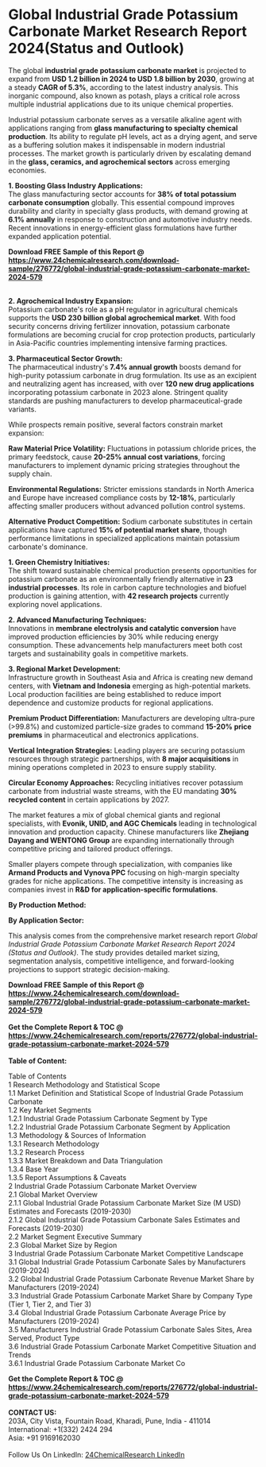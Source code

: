 <h1>Global Industrial Grade Potassium Carbonate Market Research Report 2024(Status and Outlook)</h1><p>The global <strong>industrial grade potassium carbonate market</strong> is projected to expand from <strong>USD 1.2 billion in 2024 to USD 1.8 billion by 2030</strong>, growing at a steady <strong>CAGR of 5.3%</strong>, according to the latest industry analysis. This inorganic compound, also known as potash, plays a critical role across multiple industrial applications due to its unique chemical properties.</p><p>Industrial potassium carbonate serves as a versatile alkaline agent with applications ranging from <strong>glass manufacturing to specialty chemical production</strong>. Its ability to regulate pH levels, act as a drying agent, and serve as a buffering solution makes it indispensable in modern industrial processes. The market growth is particularly driven by escalating demand in the <strong>glass, ceramics, and agrochemical sectors</strong> across emerging economies.</p><p><strong>1. Boosting Glass Industry Applications:</strong><br>
The glass manufacturing sector accounts for <strong>38% of total potassium carbonate consumption</strong> globally. This essential compound improves durability and clarity in specialty glass products, with demand growing at <strong>6.1% annually</strong> in response to construction and automotive industry needs. Recent innovations in energy-efficient glass formulations have further expanded application potential.</p><div><b>Download FREE Sample of this Report @ 
            <a href="https://www.24chemicalresearch.com/download-sample/276772/global-industrial-grade-potassium-carbonate-market-2024-579">
            https://www.24chemicalresearch.com/download-sample/276772/global-industrial-grade-potassium-carbonate-market-2024-579</a></b></div><br><p><strong>2. Agrochemical Industry Expansion:</strong><br>
Potassium carbonate's role as a pH regulator in agricultural chemicals supports the <strong>USD 230 billion global agrochemical market</strong>. With food security concerns driving fertilizer innovation, potassium carbonate formulations are becoming crucial for crop protection products, particularly in Asia-Pacific countries implementing intensive farming practices.</p><p><strong>3. Pharmaceutical Sector Growth:</strong><br>
The pharmaceutical industry's <strong>7.4% annual growth</strong> boosts demand for high-purity potassium carbonate in drug formulation. Its use as an excipient and neutralizing agent has increased, with over <strong>120 new drug applications</strong> incorporating potassium carbonate in 2023 alone. Stringent quality standards are pushing manufacturers to develop pharmaceutical-grade variants.</p><p>While prospects remain positive, several factors constrain market expansion:</p><p><strong>Raw Material Price Volatility:</strong> Fluctuations in potassium chloride prices, the primary feedstock, cause <strong>20-25% annual cost variations</strong>, forcing manufacturers to implement dynamic pricing strategies throughout the supply chain.</p><p><strong>Environmental Regulations:</strong> Stricter emissions standards in North America and Europe have increased compliance costs by <strong>12-18%</strong>, particularly affecting smaller producers without advanced pollution control systems.</p><p><strong>Alternative Product Competition:</strong> Sodium carbonate substitutes in certain applications have captured <strong>15% of potential market share</strong>, though performance limitations in specialized applications maintain potassium carbonate's dominance.</p><p><strong>1. Green Chemistry Initiatives:</strong><br>
The shift toward sustainable chemical production presents opportunities for potassium carbonate as an environmentally friendly alternative in <strong>23 industrial processes</strong>. Its role in carbon capture technologies and biofuel production is gaining attention, with <strong>42 research projects</strong> currently exploring novel applications.</p><p><strong>2. Advanced Manufacturing Techniques:</strong><br>
Innovations in <strong>membrane electrolysis and catalytic conversion</strong> have improved production efficiencies by 30% while reducing energy consumption. These advancements help manufacturers meet both cost targets and sustainability goals in competitive markets.</p><p><strong>3. Regional Market Development:</strong><br>
Infrastructure growth in Southeast Asia and Africa is creating new demand centers, with <strong>Vietnam and Indonesia</strong> emerging as high-potential markets. Local production facilities are being established to reduce import dependence and customize products for regional applications.</p><p><strong>Premium Product Differentiation:</strong> Manufacturers are developing ultra-pure (&gt;99.8%) and customized particle-size grades to command <strong>15-20% price premiums</strong> in pharmaceutical and electronics applications.</p><p><strong>Vertical Integration Strategies:</strong> Leading players are securing potassium resources through strategic partnerships, with <strong>8 major acquisitions</strong> in mining operations completed in 2023 to ensure supply stability.</p><p><strong>Circular Economy Approaches:</strong> Recycling initiatives recover potassium carbonate from industrial waste streams, with the EU mandating <strong>30% recycled content</strong> in certain applications by 2027.</p><p>The market features a mix of global chemical giants and regional specialists, with <strong>Evonik, UNID, and AGC Chemicals</strong> leading in technological innovation and production capacity. Chinese manufacturers like <strong>Zhejiang Dayang and WENTONG Group</strong> are expanding internationally through competitive pricing and tailored product offerings.</p><p>Smaller players compete through specialization, with companies like <strong>Armand Products and Vynova PPC</strong> focusing on high-margin specialty grades for niche applications. The competitive intensity is increasing as companies invest in <strong>R&amp;D for application-specific formulations</strong>.</p><p><strong>By Production Method:</strong></p><p><strong>By Application Sector:</strong></p><p>This analysis comes from the comprehensive market research report <em>Global Industrial Grade Potassium Carbonate Market Research Report 2024 (Status and Outlook)</em>. The study provides detailed market sizing, segmentation analysis, competitive intelligence, and forward-looking projections to support strategic decision-making.</p><div><b>Download FREE Sample of this Report @ 
            <a href="https://www.24chemicalresearch.com/download-sample/276772/global-industrial-grade-potassium-carbonate-market-2024-579">
            https://www.24chemicalresearch.com/download-sample/276772/global-industrial-grade-potassium-carbonate-market-2024-579</a></b></div><br><div><b>Get the Complete Report & TOC @ 
            <a href="https://www.24chemicalresearch.com/reports/276772/global-industrial-grade-potassium-carbonate-market-2024-579">
            https://www.24chemicalresearch.com/reports/276772/global-industrial-grade-potassium-carbonate-market-2024-579</a></b></div><br>
            <b>Table of Content:</b><p>Table of Contents<br />
1 Research Methodology and Statistical Scope<br />
1.1 Market Definition and Statistical Scope of Industrial Grade Potassium Carbonate<br />
1.2 Key Market Segments<br />
1.2.1 Industrial Grade Potassium Carbonate Segment by Type<br />
1.2.2 Industrial Grade Potassium Carbonate Segment by Application<br />
1.3 Methodology & Sources of Information<br />
1.3.1 Research Methodology<br />
1.3.2 Research Process<br />
1.3.3 Market Breakdown and Data Triangulation<br />
1.3.4 Base Year<br />
1.3.5 Report Assumptions & Caveats<br />
2 Industrial Grade Potassium Carbonate Market Overview<br />
2.1 Global Market Overview<br />
2.1.1 Global Industrial Grade Potassium Carbonate Market Size (M USD) Estimates and Forecasts (2019-2030)<br />
2.1.2 Global Industrial Grade Potassium Carbonate Sales Estimates and Forecasts (2019-2030)<br />
2.2 Market Segment Executive Summary<br />
2.3 Global Market Size by Region<br />
3 Industrial Grade Potassium Carbonate Market Competitive Landscape<br />
3.1 Global Industrial Grade Potassium Carbonate Sales by Manufacturers (2019-2024)<br />
3.2 Global Industrial Grade Potassium Carbonate Revenue Market Share by Manufacturers (2019-2024)<br />
3.3 Industrial Grade Potassium Carbonate Market Share by Company Type (Tier 1, Tier 2, and Tier 3)<br />
3.4 Global Industrial Grade Potassium Carbonate Average Price by Manufacturers (2019-2024)<br />
3.5 Manufacturers Industrial Grade Potassium Carbonate Sales Sites, Area Served, Product Type<br />
3.6 Industrial Grade Potassium Carbonate Market Competitive Situation and Trends<br />
3.6.1 Industrial Grade Potassium Carbonate Market Co</p><div><b>Get the Complete Report & TOC @ 
            <a href="https://www.24chemicalresearch.com/reports/276772/global-industrial-grade-potassium-carbonate-market-2024-579">
            https://www.24chemicalresearch.com/reports/276772/global-industrial-grade-potassium-carbonate-market-2024-579</a></b></div><br><b>CONTACT US:</b><br>
            203A, City Vista, Fountain Road, Kharadi, Pune, India - 411014<br>
            International: +1(332) 2424 294<br>
            Asia: +91 9169162030 <br><br>
            Follow Us On LinkedIn: <a href="https://www.linkedin.com/company/24chemicalresearch/">24ChemicalResearch LinkedIn</a>